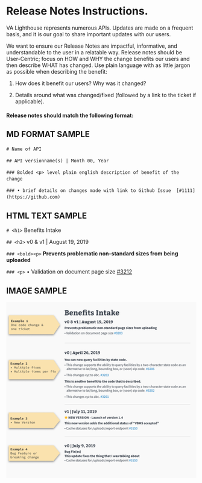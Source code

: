 # Release Notes Instructions.
VA Lighthouse represents numerous APIs. Updates are made on a frequent basis, and it is our goal to share important updates with our users.

We want to ensure our Release Notes are impactful, informative, and understandable to the user in a relatable way. Release notes should be User-Centric; focus on HOW and WHY the change benefits our users and then describe WHAT has changed. Use plain language with as little jargon as possible when describing the benefit:

1. How does it benefit our users? Why was it changed?

2. Details around what was changed/fixed (followed by a link to the ticket if applicable).


#### Release notes should match the following format:

## MD FORMAT SAMPLE
`# Name of API`

`## API versionname(s) | Month 00, Year`

`### Bolded <p> level plain english description of benefit of the change`

`### • brief details on changes made with link to Github Issue  [#1111](https://github.com)`

## HTML TEXT SAMPLE
`# <h1>` Benefits Intake

`## <h2>` v0 & v1 | August 19, 2019

`### <bold><p>` **Prevents problematic non-standard sizes from being uploaded**

`### <p>` • Validation on document page size [#3212](https://github.com/department-of-veterans-affairs/vets-api/pull/3213)

## IMAGE SAMPLE
![Image description](releaseNotesExamples.png)


